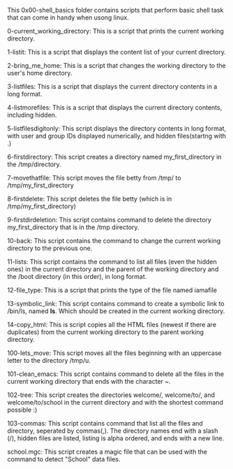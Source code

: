 This 0x00-shell_basics folder contains scripts that perform basic shell task that can come in handy when usong linux.

  0-current_working_directory: This is a script that prints the current working directory.

  1-listit: This is a script that displays the content list of your current directory.

  2-bring_me_home: This is a script that changes the working directory to the user's home directory.

  3-listfiles: This is a script that displays the current directory contents in a long format.

  4-listmorefiles: This is a script that displays the current directory contents, including hidden.

  5-listfilesdigitonly: This script displays the directory contents in long format, with user and group IDs displayed numerically, and hidden files(startng with .)

  6-firstdirectory: This script creates a directory named my_first_directory in the /tmp/directory.

  7-movethatfile: This script moves the file betty from /tmp/ to /tmp/my_first_directory

  8-firstdelete: This script deletes the file betty (which is in /tmp/my_first_directory)

  9-firstdirdeletion: This script contains command to delete the directory my_first_directory that is in the /tmp directory.

  10-back: This script contains the command to change the current working directory to the previous one.

  11-lists: This script contains the command to list all files (even the hidden ones) in the current directory and the parent of the working directory and the /boot directory (in this order), in long format.

  12-file_type: This is a script that prints the type of the file named iamafile

  13-symbolic_link: This script contains command to create a symbolic link to /bin/ls, named __ls__. Which should be created in the current working directory.

  14-copy_html: This is script copies all the HTML files (newest if there are duplicates) from the current working directory to the parent working directory.

  100-lets_move: This script moves all the files beginning with an uppercase letter to the directory /tmp/u.

  101-clean_emacs: This script contains command to delete all the files in the current working directory that ends with the character ~.

  102-tree: This script creates the directories welcome/, welcome/to/, and welcome/to/school in the current directory and with the shortest command possible :)

  103-commas: This script contains command that list all the files and directory, seperated by commas(,). The directory names end with a slash (/), hidden files are listed, listing is alpha ordered, and ends with a new line.

  school.mgc: This script creates a magic file that can be used with the command <file> to detect "School" data files. 
